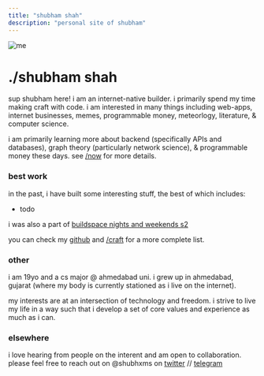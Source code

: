```yaml
---
title: "shubham shah"
description: "personal site of shubham"
---
```




![me](/photos/catwhite.jpg)
# ./shubham shah
sup shubham here! i am an internet-native builder. i primarily spend my time making craft with code. i am interested in many things including web-apps, internet businesses, memes, programmable money, meteorlogy, literature, & computer science.

i am primarily learning more about backend (specifically APIs and databases), graph theory (particularly network science), & programmable money these days. see [/now](/now) for more details.


### best work

in the past, i have built some interesting stuff, the best of which includes:
* todo

i was also a part of [buildspace nights and weekends s2](https://buildspace.so/nights-weekends)

you can check my [github](https://github.com/shubhxms) and [/craft](/craft) for a more complete list.


### other
i am 19yo and a cs major @ ahmedabad uni. i grew up in ahmedabad, gujarat (where my body is currently stationed as i live on the internet).

my interests are at an intersection of technology and freedom. i strive to live my life in a way such that i develop a set of core values and experience as much as i can.


### elsewhere
i love hearing from people on the interent and am open to collaboration. please feel free to reach out on @shubhxms on [twitter](https://twitter.com/shubhxms) // [telegram](https://telegram.dog/shubhxms)

